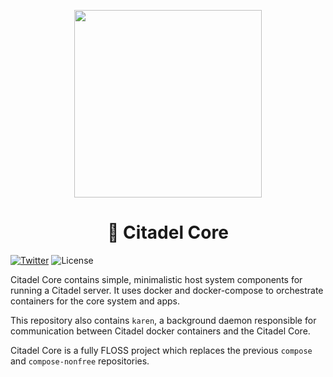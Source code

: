 <!--
SPDX-FileCopyrightText: 2021-2022 Citadel and contributors

SPDX-License-Identifier: GPL-3.0-or-later
-->

<p align="center">
  <img height="300" src="https://avatars.githubusercontent.com/u/86734767">
  <h1 align="center">🏰 Citadel Core</h1>
</p>


[![Twitter](https://img.shields.io/twitter/follow/runcitadel?style=flat-square)](https://twitter.com/runcitadel)
![License](https://img.shields.io/github/license/runcitadel/core?style=flat-square)

Citadel Core contains simple, minimalistic host system components for running a Citadel server.
It uses docker and docker-compose to orchestrate containers for the core system and apps.

This repository also contains `karen`, a background daemon responsible for communication between Citadel docker containers and the Citadel Core.

Citadel Core is a fully FLOSS project which replaces the previous `compose` and `compose-nonfree` repositories.
